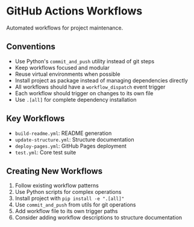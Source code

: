 # GitHub Actions Workflows

Automated workflows for project maintenance.

## Conventions
- Use Python's `commit_and_push` utility instead of git steps
- Keep workflows focused and modular
- Reuse virtual environments when possible
- Install project as package instead of managing dependencies directly
- All workflows should have a `workflow_dispatch` event trigger
- Each workflow should trigger on changes to its own file
- Use `.[all]` for complete dependency installation

## Key Workflows
- `build-readme.yml`: README generation
- `update-structure.yml`: Structure documentation
- `deploy-pages.yml`: GitHub Pages deployment
- `test.yml`: Core test suite

## Creating New Workflows
1. Follow existing workflow patterns
2. Use Python scripts for complex operations
3. Install project with `pip install -e ".[all]"`
4. Use `commit_and_push` from utils for git operations
5. Add workflow file to its own trigger paths
6. Consider adding workflow descriptions to structure documentation
